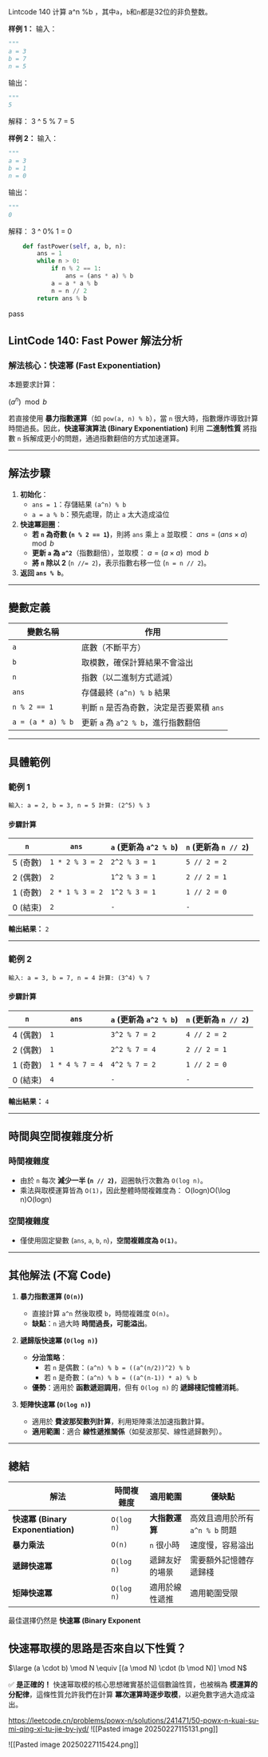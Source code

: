 Lintcode 140
计算 a^n %b ，其中`a`，`b`和`n`都是32位的非负整数。


**样例 1：**
输入：
```python
"""
a = 3
b = 7
n = 5
```
输出：
```python
"""
5
```
解释：
3 ^ 5 % 7 = 5

**样例 2：**
输入：
```python
"""
a = 3
b = 1
n = 0
```
输出：
```python
"""
0
```
解释：
3 ^ 0% 1 = 0


```python
    def fastPower(self, a, b, n):
        ans = 1
        while n > 0:
            if n % 2 == 1:
                ans = (ans * a) % b
            a = a * a % b
            n = n // 2
        return ans % b
```
pass

## **LintCode 140: Fast Power 解法分析**

### **解法核心：快速幂 (Fast Exponentiation)**

本題要求計算：

$(a^n) \mod b$

若直接使用 **暴力指數運算**（如 `pow(a, n) % b`），當 `n` 很大時，指數爆炸導致計算時間過長。因此，**快速幂演算法 (Binary Exponentiation)** 利用 **二進制性質** 將指數 `n` 拆解成更小的問題，通過指數翻倍的方式加速運算。

---

## **解法步驟**

1. **初始化**：
    - `ans = 1`：存儲結果 `(a^n) % b`
    - `a = a % b`：預先處理，防止 `a` 太大造成溢位
2. **快速冪迴圈**：
    - **若 `n` 為奇數 (`n % 2 == 1`)**，則將 `ans` 乘上 `a` 並取模： $ans = (ans \times a) \mod b$
    - **更新 `a` 為 `a^2`**（指數翻倍），並取模： $a = (a \times a) \mod b$
    - **將 `n` 除以 2** (`n //= 2`)，表示指數右移一位 (`n = n // 2`)。
3. **返回 `ans % b`**。

---

## **變數定義**

|變數名稱|作用|
|---|---|
|`a`|底數（不斷平方）|
|`b`|取模數，確保計算結果不會溢出|
|`n`|指數（以二進制方式遞減）|
|`ans`|存儲最終 `(a^n) % b` 結果|
|`n % 2 == 1`|判斷 `n` 是否為奇數，決定是否要累積 `ans`|
|`a = (a * a) % b`|更新 `a` 為 `a^2 % b`，進行指數翻倍|

---

## **具體範例**

### **範例 1**

`輸入: a = 2, b = 3, n = 5 計算: (2^5) % 3`

#### **步驟計算**

|`n`|`ans`|`a` (更新為 `a^2 % b`)|`n` (更新為 `n // 2`)|
|---|---|---|---|
|5 (奇數)|`1 * 2 % 3 = 2`|`2^2 % 3 = 1`|`5 // 2 = 2`|
|2 (偶數)|`2`|`1^2 % 3 = 1`|`2 // 2 = 1`|
|1 (奇數)|`2 * 1 % 3 = 2`|`1^2 % 3 = 1`|`1 // 2 = 0`|
|0 (結束)|`2`|`-`|`-`|

**輸出結果：** `2`

---

### **範例 2**

`輸入: a = 3, b = 7, n = 4 計算: (3^4) % 7`

#### **步驟計算**

|`n`|`ans`|`a` (更新為 `a^2 % b`)|`n` (更新為 `n // 2`)|
|---|---|---|---|
|4 (偶數)|`1`|`3^2 % 7 = 2`|`4 // 2 = 2`|
|2 (偶數)|`1`|`2^2 % 7 = 4`|`2 // 2 = 1`|
|1 (奇數)|`1 * 4 % 7 = 4`|`4^2 % 7 = 2`|`1 // 2 = 0`|
|0 (結束)|`4`|`-`|`-`|

**輸出結果：** `4`

---

## **時間與空間複雜度分析**

### **時間複雜度**

- 由於 `n` 每次 **減少一半 (`n // 2`)**，迴圈執行次數為 `O(log n)`。
- 乘法與取模運算皆為 `O(1)`，因此整體時間複雜度為： O(log⁡n)O(\log n)O(logn)

### **空間複雜度**

- 僅使用固定變數 (`ans`, `a`, `b`, `n`)，**空間複雜度為 `O(1)`**。

---

## **其他解法 (不寫 Code)**

1. **暴力指數運算 (`O(n)`)**
    
    - 直接計算 `a^n` 然後取模 `b`，時間複雜度 `O(n)`。
    - **缺點**：`n` 過大時 **時間過長，可能溢出**。
2. **遞歸版快速冪 (`O(log n)`)**
    
    - **分治策略**：
        - 若 `n` 是偶數：`(a^n) % b = ((a^(n/2))^2) % b`
        - 若 `n` 是奇數：`(a^n) % b = ((a^(n-1)) * a) % b`
    - **優勢**：適用於 **函數遞迴調用**，但有 `O(log n)` 的 **遞歸棧記憶體消耗**。
3. **矩陣快速冪 (`O(log n)`)**
    
    - 適用於 **費波那契數列計算**，利用矩陣乘法加速指數計算。
    - **適用範圍**：適合 **線性遞推關係**（如斐波那契、線性遞歸數列）。

---

## **總結**

|**解法**|**時間複雜度**|**適用範圍**|**優缺點**|
|---|---|---|---|
|**快速冪 (Binary Exponentiation)**|`O(log n)`|**大指數運算**|高效且適用於所有 `a^n % b` 問題|
|**暴力乘法**|`O(n)`|`n` 很小時|速度慢，容易溢出|
|**遞歸快速冪**|`O(log n)`|遞歸友好的場景|需要額外記憶體存遞歸棧|
|**矩陣快速冪**|`O(log n)`|適用於線性遞推|適用範圍受限|

最佳選擇仍然是 **快速冪 (Binary Exponent**



## **快速幂取模的思路是否來自以下性質？**

$\large (a \cdot b) \mod N \equiv [(a \mod N) \cdot (b \mod N)] \mod N$

✅ **是正確的！** 快速幂取模的核心思想確實基於這個數論性質，也被稱為 **模運算的分配律**，這條性質允許我們在計算 **冪次運算時逐步取模**，以避免數字過大造成溢出。

https://leetcode.cn/problems/powx-n/solutions/241471/50-powx-n-kuai-su-mi-qing-xi-tu-jie-by-jyd/
![[Pasted image 20250227115131.png]]

![[Pasted image 20250227115424.png]]